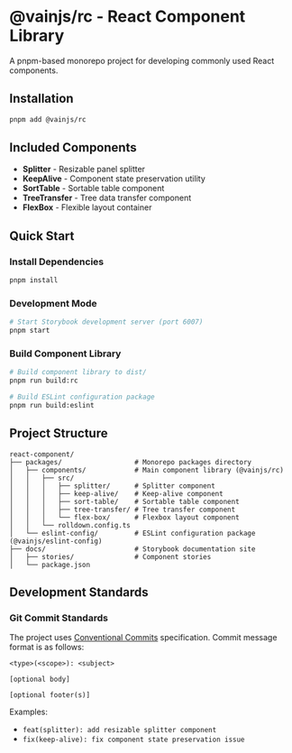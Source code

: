 # @vainjs/rc - React Component Library

A pnpm-based monorepo project for developing commonly used React components.

## Installation

```bash
pnpm add @vainjs/rc
```

## Included Components

- **Splitter** - Resizable panel splitter
- **KeepAlive** - Component state preservation utility
- **SortTable** - Sortable table component
- **TreeTransfer** - Tree data transfer component
- **FlexBox** - Flexible layout container

## Quick Start

### Install Dependencies

```bash
pnpm install
```

### Development Mode

```bash
# Start Storybook development server (port 6007)
pnpm start
```

### Build Component Library

```bash
# Build component library to dist/
pnpm run build:rc

# Build ESLint configuration package
pnpm run build:eslint
```

## Project Structure

```
react-component/
├── packages/                  # Monorepo packages directory
│   ├── components/            # Main component library (@vainjs/rc)
│   │   ├── src/
│   │   │   ├── splitter/      # Splitter component
│   │   │   ├── keep-alive/    # Keep-alive component
│   │   │   ├── sort-table/    # Sortable table component
│   │   │   ├── tree-transfer/ # Tree transfer component
│   │   │   └── flex-box/      # Flexbox layout component
│   │   └── rolldown.config.ts
│   └── eslint-config/         # ESLint configuration package (@vainjs/eslint-config)
├── docs/                      # Storybook documentation site
│   ├── stories/               # Component stories
│   └── package.json
```

## Development Standards

### Git Commit Standards

The project uses [Conventional Commits](https://www.conventionalcommits.org/) specification. Commit message format is as follows:

```
<type>(<scope>): <subject>

[optional body]

[optional footer(s)]
```

Examples:

- `feat(splitter): add resizable splitter component`
- `fix(keep-alive): fix component state preservation issue`
